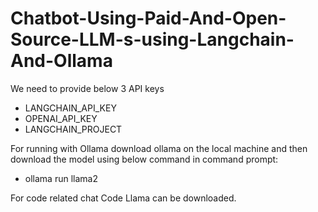 # Chatbot-Using-Paid-And-Open-Source-LLM-s-using-Langchain-And-Ollama

We need to provide below 3 API keys
- LANGCHAIN_API_KEY
- OPENAI_API_KEY
- LANGCHAIN_PROJECT


For running with Ollama download ollama on the local machine and then download the model using below command in command prompt:
- ollama run llama2 

For code related chat Code Llama can be downloaded.